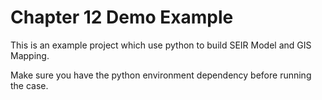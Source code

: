 # Chapter 12 Demo Example

This is an example project which use python to build SEIR Model and GIS Mapping. 

Make sure you have the python environment dependency before running the case.